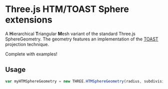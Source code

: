 Three.js HTM/TOAST Sphere extensions
======================

A **H**ierarchical **T**riangular **M**esh variant of the standard Three.js SphereGeometry. The geometry features an implementation of the [TOAST](http://www.worldwidetelescope.org/docs/worldwidetelescopeprojectionreference.html) projection technique.

Complete with examples!

## Usage
```javascript
var myHTMSphereGeometry = new THREE.HTMSphereGeometry(radius, subdivisionLevels);
```

